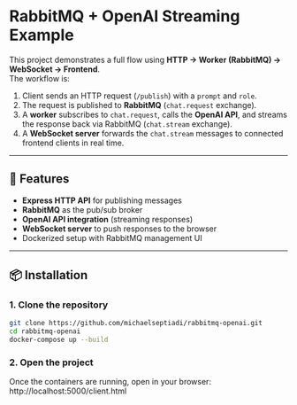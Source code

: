 # RabbitMQ + OpenAI Streaming Example

This project demonstrates a full flow using **HTTP → Worker (RabbitMQ) → WebSocket → Frontend**.  
The workflow is:

1. Client sends an HTTP request (`/publish`) with a `prompt` and `role`.
2. The request is published to **RabbitMQ** (`chat.request` exchange).
3. A **worker** subscribes to `chat.request`, calls the **OpenAI API**, and streams the response back via RabbitMQ (`chat.stream` exchange).
4. A **WebSocket server** forwards the `chat.stream` messages to connected frontend clients in real time.

---

## 🚀 Features
- **Express HTTP API** for publishing messages
- **RabbitMQ** as the pub/sub broker
- **OpenAI API integration** (streaming responses)
- **WebSocket server** to push responses to the browser
- Dockerized setup with RabbitMQ management UI

---

## 📦 Installation

### 1. Clone the repository
```bash
git clone https://github.com/michaelseptiadi/rabbitmq-openai.git
cd rabbitmq-openai
docker-compose up --build
```

### 2. Open the project
Once the containers are running, open in your browser: http://localhost:5000/client.html